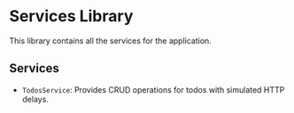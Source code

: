 # Services Library

This library contains all the services for the application.

## Services

- `TodosService`: Provides CRUD operations for todos with simulated HTTP delays.